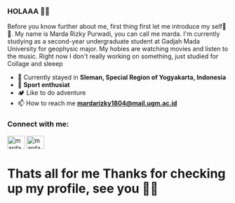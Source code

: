### HOLAAA 👋👋
Before you know further about me, first thing first let me introduce my self🤗🤗. My name is Marda Rizky Purwadi, you can call me marda. I'm currently studying as a second-year undergraduate student at Gadjah Mada University for geophysic major. My hobies are watching movies and listen to the music. Right now I don't really working on something, just studied for Collage and sleeep

- 🏡 Currently stayed in **Sleman, Special Region of Yogyakarta, Indonesia**
- 🏃 **Sport enthusiat**
- 🏕️ Like to do adventure
- 📫 How to reach me **mardarizky1804@mail.ugm.ac.id**


<h3 align="left">Connect with me:</h3>
<p align="left">
<a href="https://linkedin.com/in/marda rizky" target="blank"><img align="center" src="https://raw.githubusercontent.com/rahuldkjain/github-profile-readme-generator/master/src/images/icons/Social/linked-in-alt.svg" alt="marda rizky" height="30" width="40" /></a>
<a href="https://instagram.com/marda_rizky" target="blank"><img align="center" src="https://raw.githubusercontent.com/rahuldkjain/github-profile-readme-generator/master/src/images/icons/Social/instagram.svg" alt="marda_rizky" height="30" width="40" /></a>
</p>


# Thats all for me Thanks for checking up my profile, see you 👋👋
